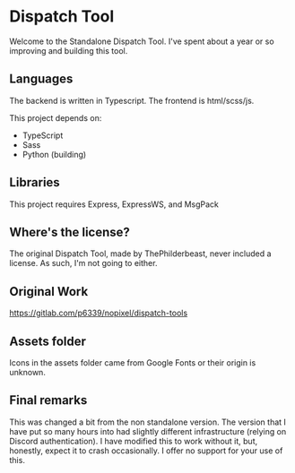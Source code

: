 # Dispatch Tool

Welcome to the Standalone Dispatch Tool. I've spent about a year or so improving and building this tool.

## Languages
The backend is written in Typescript. The frontend is html/scss/js.

This project depends on:
- TypeScript
- Sass
- Python (building)

## Libraries
This project requires Express, ExpressWS, and MsgPack

## Where's the license?

The original Dispatch Tool, made by ThePhilderbeast, never included a license. As such, I'm not going to either.


## Original Work

https://gitlab.com/p6339/nopixel/dispatch-tools

## Assets folder

Icons in the assets folder came from Google Fonts or their origin is unknown.

## Final remarks

This was changed a bit from the non standalone version. The version that I have put so many hours into had slightly different infrastructure (relying on Discord authentication). I have modified this to work without it, but, honestly, expect it to crash occasionally. I offer no support for your use of this.